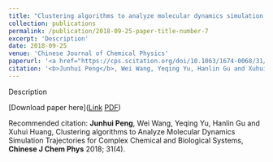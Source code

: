 ```yaml
---
title: "Clustering algorithms to analyze molecular dynamics simulation trajectories for complex chemical and biological systems"
collection: publications
permalink: /publication/2018-09-25-paper-title-number-7
excerpt: 'Description'
date: 2018-09-25
venue: 'Chinese Journal of Chemical Physics'
paperurl: '<a href="https://cps.scitation.org/doi/10.1063/1674-0068/31/cjcp1806147">Link</a> <a href="https://jhpanda.github.io/files/paper5.pdf">PDF</a>'
citation: '<b>Junhui Peng</b>, Wei Wang, Yeqing Yu, Hanlin Gu and Xuhui Huang, Clustering algorithms to Analyze Molecular Dynamics Simulation Trajectories for Complex Chemical and Biological Systems, <b>Chinese J Chem Phys</b> 2018; 31(4).'
---
```

Description

[Download paper here](<a href="https://cps.scitation.org/doi/10.1063/1674-0068/31/cjcp1806147">Link</a> <a href="https://jhpanda.github.io/files/paper5.pdf">PDF</a>)

Recommended citation: <b>Junhui Peng</b>, Wei Wang, Yeqing Yu, Hanlin Gu and Xuhui Huang, Clustering algorithms to Analyze Molecular Dynamics Simulation Trajectories for Complex Chemical and Biological Systems, <b>Chinese J Chem Phys</b> 2018; 31(4).